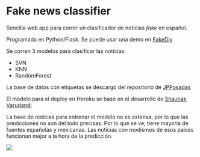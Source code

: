 # Fake news classifier

Sencilla web app para correr un clasificador de noticias _fake_ en español.

Programada en Python/Flask. Se puede usar una demo en [FakeDiy](https://fakediyspanish.herokuapp.com/)

Se corren 3 modelos para clasificar las noticias:

- SVN
- KNN
- RandomForest

La base de datos con etiquetas se descargó del repositorio de [JPPosadas](https://github.com/jpposadas/FakeNewsCorpusSpanish)

El modelo para el deploy en Heroku se basó en el desarrollo de [Shaunak Varudandi](https://towardsdatascience.com/fake-news-classifier-to-tackle-covid-19-disinformation-ii-116ed2eb44e4)

La base de noticias para entrenar el modelo no es extensa, por lo que las predicciones no son del todo precisas. Por lo que se ve, tiene mayoría de fuentes españolas y mexicanas. Las noticias con modismos de esos paises funcionan mejor a la hora de la predicción.


![](https://user-images.githubusercontent.com/660448/122110466-f3be9580-cdf4-11eb-8e3b-380e70ec2d69.png)
